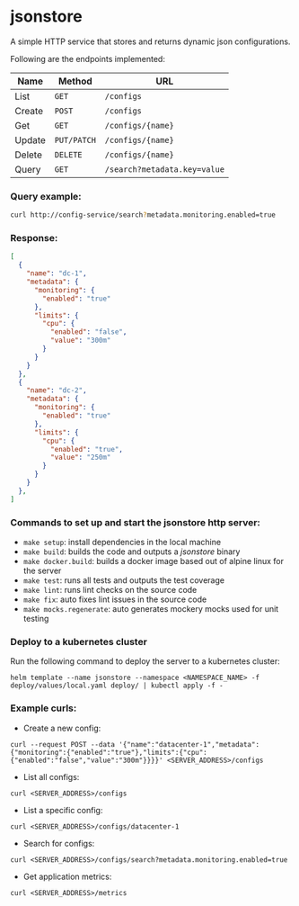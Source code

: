# jsonstore

A simple HTTP service that stores and returns dynamic json configurations. 

Following are the endpoints implemented:

| Name   | Method      | URL
| ---    | ---         | ---
| List   | `GET`       | `/configs`
| Create | `POST`      | `/configs`
| Get    | `GET`       | `/configs/{name}`
| Update | `PUT/PATCH` | `/configs/{name}`
| Delete | `DELETE`    | `/configs/{name}`
| Query  | `GET`       | `/search?metadata.key=value`


### Query example:

```sh
curl http://config-service/search?metadata.monitoring.enabled=true
```

### Response:

```json
[
  {
    "name": "dc-1",
    "metadata": {
      "monitoring": {
        "enabled": "true"
      },
      "limits": {
        "cpu": {
          "enabled": "false",
          "value": "300m"
        }
      }
    }
  },
  {
    "name": "dc-2",
    "metadata": {
      "monitoring": {
        "enabled": "true"
      },
      "limits": {
        "cpu": {
          "enabled": "true",
          "value": "250m"
        }
      }
    }
  },
]
```

### Commands to set up and start the jsonstore http server:

- `make setup`: install dependencies in the local machine
- `make build`: builds the code and outputs a _jsonstore_ binary
- `make docker.build`: builds a docker image based out of alpine linux for the server
- `make test`: runs all tests and outputs the test coverage
- `make lint`: runs lint checks on the source code
- `make fix`: auto fixes lint issues in the source code
- `make mocks.regenerate`: auto generates mockery mocks used for unit testing

### Deploy to a kubernetes cluster

Run the following command to deploy the server to a kubernetes cluster:
```
helm template --name jsonstore --namespace <NAMESPACE_NAME> -f deploy/values/local.yaml deploy/ | kubectl apply -f -
```

### Example curls:

- Create a new config:
```
curl --request POST --data '{"name":"datacenter-1","metadata":{"monitoring":{"enabled":"true"},"limits":{"cpu":{"enabled":"false","value":"300m"}}}}' <SERVER_ADDRESS>/configs
``` 
- List all configs:
```
curl <SERVER_ADDRESS>/configs
```
- List a specific config:
```
curl <SERVER_ADDRESS>/configs/datacenter-1
```
- Search for configs:
```
curl <SERVER_ADDRESS>/configs/search?metadata.monitoring.enabled=true                                                                                                     
```
- Get application metrics:
```
curl <SERVER_ADDRESS>/metrics                                                                                                     
```
